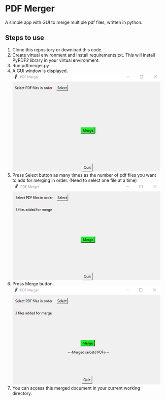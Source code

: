 # PDF Merger
A simple app with GUI to merge multiple pdf files, written in python.

## Steps to use
1. Clone this repository or download this code.
2. Create virtual environment and install requirements.txt. This will install PyPDF2 library in your virtual environment.
3. Run pdfmerger.py
4. A GUI window is displayed. 
![PDFmerger GUI](/images/PDF%20merger%20app%20GUI.png) 
5. Press Select button as many times as the number of pdf files you want to add for merging in order. (Need to select one file at a time) 
![PDFmerger 3 files selcted](/images/PDF%20merger%20files%20selected.png) 
5. Press Merge button. 
![merged files](/images/PDF%20merger%20result.png)
6. You can access this merged document in your current working directory.